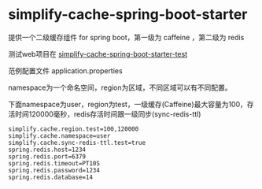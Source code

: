 # simplify-cache-spring-boot-starter
提供一个二级缓存组件 for spring boot，第一级为 caffeine ，第二级为 redis

测试web项目在
[simplify-cache-spring-boot-starter-test](https://github.com/lovejj1994/simplify-cache-spring-boot-starter-test) 



  范例配置文件 application.properties

  namespace为一个命名空间，region为区域，不同区域可以有不同配置。
  
  下面namespace为user，region为test，一级缓存(Caffeine)最大容量为100，存活时间120000毫秒，redis存活时间跟一级同步(sync-redis-ttl)

```
simplify.cache.region.test=100,120000
simplify.cache.namespace=user
simplify.cache.sync-redis-ttl.test=true
spring.redis.host=1234
spring.redis.port=6379
spring.redis.timeout=PT10S
spring.redis.password=1234
spring.redis.database=14

```
